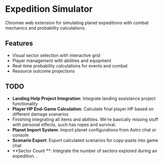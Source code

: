 # Expedition Simulator

Chromee web extension for simulating planet expeditions with combat mechanics and probability calculations.

## Features

- Visual sector selection with interactive grid
- Player management with abilities and equipment
- Real-time probability calculations for events and combat
- Resource outcome projections

## TODO


- **Landing Help Project Integration**: Integrate landing assistance project functionality
- **Player HP End-Game Calculation**: Calculate final player HP based on different damage scenarios
- Finishing integrating all items and abilities. We're basically missing stuff with personal effects, such has ropes and survival.
- **Planet Import System**: Import planet configurations from Astro chat or console
- **Scenario Export**: Export calculated scenarios for copy-paste into game chat
- **Sector Count **: Integrate the number of sectors explored during an expedition.
.